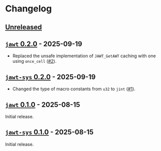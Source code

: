 # Changelog

## [Unreleased](https://github.com/gobley/jawt/compare/jawt-v0.2.0...HEAD)

## [`jawt` 0.2.0](https://github.com/gobley/jawt/releases/tag/jawt-v0.2.0) - 2025-09-19

- Replaced the unsafe implementation of `JAWT_GetAWT` caching with one using `once_cell` ([#2](https://github.com/gobley/jawt/pull/2)).

## [`jawt-sys` 0.2.0](https://github.com/gobley/jawt/releases/tag/jawt-sys-v0.2.0) - 2025-09-19

- Changed the type of macro constants from `u32` to `jint` ([#1](https://github.com/gobley/jawt/pull/1)).

## [`jawt` 0.1.0](https://github.com/gobley/jawt/releases/tag/jawt-v0.1.0) - 2025-08-15

Initial release.

## [`jawt-sys` 0.1.0](https://github.com/gobley/jawt/releases/tag/jawt-sys-v0.1.0) - 2025-08-15

Initial release.
